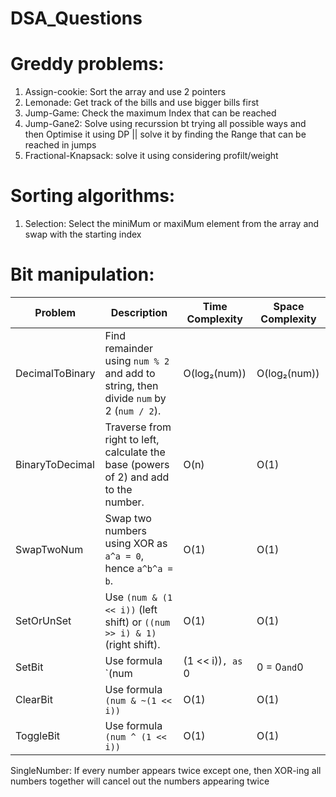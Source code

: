 # DSA_Questions

# Greddy problems:
1. Assign-cookie: Sort the array and use 2 pointers
2. Lemonade: Get track of the bills and use bigger bills first
3. Jump-Game: Check the maximum Index that can be reached
4. Jump-Gane2: Solve using recurssion bt trying all possible ways and then Optimise it using DP ||  solve it by finding the Range that can be reached in jumps
5. Fractional-Knapsack: solve it using considering profilt/weight

# Sorting algorithms:
1. Selection: Select the miniMum or maxiMum element from the array and swap with the starting index

# Bit manipulation:
| Problem          | Description                                                                                   | Time Complexity       | Space Complexity      |
|-------------------|-----------------------------------------------------------------------------------------------|-----------------------|------------------------|
| DecimalToBinary   | Find remainder using `num % 2` and add to string, then divide `num` by 2 (`num / 2`).         | O(log₂(num))          | O(log₂(num))          |
| BinaryToDecimal   | Traverse from right to left, calculate the base (powers of 2) and add to the number.          | O(n)                  | O(1)                  |
| SwapTwoNum        | Swap two numbers using XOR as `a^a = 0`, hence `a^b^a = b`.                                   | O(1)                  | O(1)                  |
| SetOrUnSet        | Use `(num & (1 << i))` (left shift) or `((num >> i) & 1)` (right shift).                      | O(1)                  | O(1)                  |
| SetBit            | Use formula `(num | (1 << i))`, as `0 | 0 = 0` and `0 | 1 = 1`.                               | O(1)                  | O(1)                  |
| ClearBit          | Use formula `(num & ~(1 << i))`                                                               | O(1)                  | O(1)                  |
| ToggleBit         | Use formula `(num ^ (1 << i))`                                                                | O(1)                  | O(1)                  |

SingleNumber: If every number appears twice except one, then XOR-ing all numbers together will cancel out the numbers appearing twice